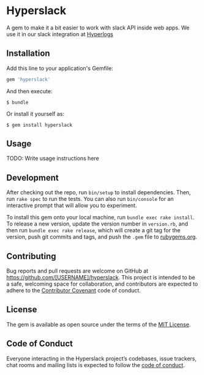 # Hyperslack

A gem to make it a bit easier to work with slack API inside web apps.  We use it in our slack integration at [Hyperlogs](https://www.hyperlogs.com)

## Installation

Add this line to your application's Gemfile:

```ruby
gem 'hyperslack'
```

And then execute:

    $ bundle

Or install it yourself as:

    $ gem install hyperslack

## Usage

TODO: Write usage instructions here

## Development

After checking out the repo, run `bin/setup` to install dependencies. Then, run `rake spec` to run the tests. You can also run `bin/console` for an interactive prompt that will allow you to experiment.

To install this gem onto your local machine, run `bundle exec rake install`. To release a new version, update the version number in `version.rb`, and then run `bundle exec rake release`, which will create a git tag for the version, push git commits and tags, and push the `.gem` file to [rubygems.org](https://rubygems.org).

## Contributing

Bug reports and pull requests are welcome on GitHub at https://github.com/[USERNAME]/hyperslack. This project is intended to be a safe, welcoming space for collaboration, and contributors are expected to adhere to the [Contributor Covenant](http://contributor-covenant.org) code of conduct.

## License

The gem is available as open source under the terms of the [MIT License](https://opensource.org/licenses/MIT).

## Code of Conduct

Everyone interacting in the Hyperslack project’s codebases, issue trackers, chat rooms and mailing lists is expected to follow the [code of conduct](https://github.com/[USERNAME]/hyperslack/blob/master/CODE_OF_CONDUCT.md).
